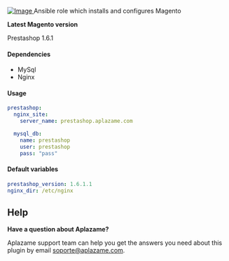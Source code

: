 [ ![Image](https://aplazame.com/static/img/banners/banner-728-white.png "Aplazame") ](https://aplazame.com "Aplazame")
Ansible role which installs and configures Magento

**Latest Magento version**

Prestashop 1.6.1

#### Dependencies

* MySql
* Nginx

#### Usage

```yaml
prestashop:
  nginx_site:
    server_name: prestashop.aplazame.com

  mysql_db:
    name: prestashop
    user: prestashop
    pass: "pass"
```

#### Default variables

```yaml
prestashop_version: 1.6.1.1
nginx_dir: /etc/nginx
```

## Help

**Have a question about Aplazame?**

Aplazame support team can help you get the answers you need about this plugin by email soporte@aplazame.com.

